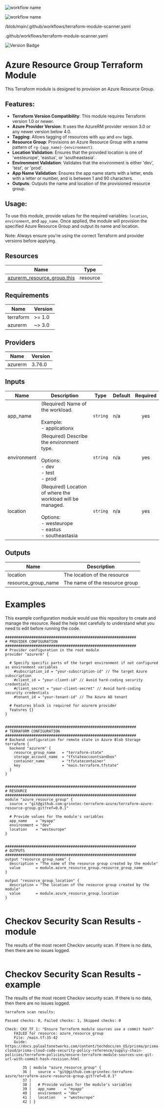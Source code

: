 ![workflow name](https://github.com/username/repository/actions/workflows/main.yml/badge.svg)

![workflow name](https://github.com/grinntec-terraform-azure/terraform-azurerm-resource_group/actions/workflows/terraform-module-scanner.yaml/badge.svg)

/blob/main/.github/workflows/terraform-module-scanner.yaml

.github/workflows/terraform-module-scanner.yaml

<!-- BEGIN_TF_DOCS -->
![Version Badge](https://img.shields.io/badge/Tag-0.0.1-blue)
# Azure Resource Group Terraform Module

This Terraform module is designed to provision an Azure Resource Group.

## Features:
- **Terraform Version Compatibility**: This module requires Terraform version 1.0 or newer.
- **Azure Provider Version**: It uses the AzureRM provider version 3.0 or any newer version below 4.0.
- **Tagging**: Allows tagging of resources with `app` and `env` tags.
- **Resource Group**: Provisions an Azure Resource Group with a name pattern of `rg-{app_name}-{environment}`.
- **Location Validation**: Ensures that the provided location is one of 'westeurope', 'eastus', or 'southeastasia'.
- **Environment Validation**: Validates that the environment is either 'dev', 'test', or 'prod'.
- **App Name Validation**: Ensures the app name starts with a letter, ends with a letter or number, and is between 1 and 90 characters.
- **Outputs**: Outputs the name and location of the provisioned resource group.

## Usage:
To use this module, provide values for the required variables: `location`, `environment`, and `app_name`.
Once applied, the module will provision the specified Azure Resource Group and output its name and location.

Note: Always ensure you're using the correct Terraform and provider versions before applying.
## Resources

| Name | Type |
|------|------|
| [azurerm_resource_group.this](https://registry.terraform.io/providers/hashicorp/azurerm/latest/docs/resources/resource_group) | resource |
## Requirements

| Name | Version |
|------|---------|
| terraform | >= 1.0 |
| azurerm | ~> 3.0 |
## Providers

| Name | Version |
|------|---------|
| azurerm | 3.76.0 |
## Inputs

| Name | Description | Type | Default | Required |
|------|-------------|------|---------|:--------:|
| app\_name | (Required) Name of the workload.<br><br>  Example:<br>  - applicationx | `string` | n/a | yes |
| environment | (Required) Describe the environment type.<br><br>  Options:<br>  - dev<br>  - test<br>  - prod | `string` | n/a | yes |
| location | (Required) Location of where the workload will be managed.<br><br>  Options:<br>  - westeurope<br>  - eastus<br>  - southeastasia | `string` | n/a | yes |

## Outputs

| Name | Description |
|------|-------------|
| location | The location of the resource |
| resource\_group\_name | The name of the resource group |

# Examples
This example configuration module would use this repository to create and manage the resource. Read the help text carefully to understand what you need to edit before running the code.

```hcl
############################################################
# PROVIDER CONFIGURATION
############################################################
# Provider configuration in the root module
provider "azurerm" {
  
  # Specify specific parts of the target environment if not configured as environment variables
    #subscription_id = "your-subscription-id" // The target Azure subscription
    #client_id = "your-client-id" // Avoid hard-coding security credentials
    #client_secret = "your-client-secret" // Avoid hard-coding security credentials
    #tenant_id = "your-tenant-id" // The Azure AD tenant
    
  # Features block is required for azurerm provider
  features {}
}


############################################################
# TERRAFORM CONFIGURATION
############################################################
# Backend configuration for remote state in Azure Blob Storage
terraform {
  backend "azurerm" {
    resource_group_name   = "terraform-state"
    storage_account_name  = "tfstateaccountsandbox"
    container_name        = "tfstatecontainer"
    key                   = "main.terraform.tfstate"
  }
}


############################################################
# RESOURCE
############################################################
module "azure_resource_group" {
  source = "git@github.com:grinntec-terraform-azure/terraform-azure-resource-group.git?ref=0.0.1"

  # Provide values for the module's variables
  app_name    = "myapp"
  environment = "dev"
  location    = "westeurope"
}


############################################################
# OUTPUTS
############################################################
output "resource_group_name" {
  description = "The name of the resource group created by the module"
  value       = module.azure_resource_group.resource_group_name
}

output "resource_group_location" {
  description = "The location of the resource group created by the module"
  value       = module.azure_resource_group.location
}


```

# Checkov Security Scan Results - module
The results of the most recent Checkov security scan. If there is no data, then there are no issues logged.

```hcl

```

# Checkov Security Scan Results - example
The results of the most recent Checkov security scan. If there is no data, then there are no issues logged.

```hcl
terraform scan results:

Passed checks: 0, Failed checks: 1, Skipped checks: 0

Check: CKV_TF_1: "Ensure Terraform module sources use a commit hash"
	FAILED for resource: azure_resource_group
	File: /main.tf:35-42
	Guide: https://docs.paloaltonetworks.com/content/techdocs/en_US/prisma/prisma-cloud/prisma-cloud-code-security-policy-reference/supply-chain-policies/terraform-policies/ensure-terraform-module-sources-use-git-url-with-commit-hash-revision.html

		35 | module "azure_resource_group" {
		36 |   source = "git@github.com:grinntec-terraform-azure/terraform-azure-resource-group.git?ref=0.0.1"
		37 | 
		38 |   # Provide values for the module's variables
		39 |   app_name    = "myapp"
		40 |   environment = "dev"
		41 |   location    = "westeurope"
		42 | }

```
<!-- END_TF_DOCS -->
